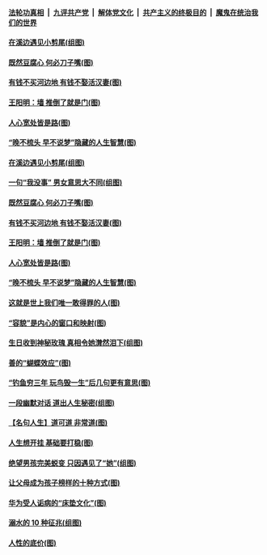 ####  [法轮功真相](../../../../basic/blob/master/README.md?t=08252300) &nbsp;|&nbsp; [九评共产党](../../../../9ping.md/blob/master/README.md?t=08252300) &nbsp;|&nbsp; [解体党文化](../../../../jtdwh.md/blob/master/README.md?t=08252300)  &nbsp;|&nbsp; [共产主义的终极目的](../../../../gczydzjmd.md/blob/master/README.md?t=08252300) &nbsp;|&nbsp; [魔鬼在统治我们的世界](../../../../mgztzwmdsj.md/blob/master/README.md?t=08252300) 

#### [在溪边遇见小剪尾(组图)](../pages/p8/904937.md?t=08252300) 

#### [既然豆腐心 何必刀子嘴(图)](../pages/p8/904877.md?t=08252300) 

#### [有钱不买河边地 有钱不娶活汉妻(图)](../pages/p8/904849.md?t=08252300) 

#### [王阳明：墙 推倒了就是门(图)](../pages/p8/904414.md?t=08252300) 

#### [人心宽处皆是路(图)](../pages/p8/904419.md?t=08252300) 

#### [“晚不梳头 早不说梦”隐藏的人生智慧(图)](../pages/p8/904821.md?t=08252300) 

#### [在溪边遇见小剪尾(组图)](../pages/p8/904937.md?t=08252300) 

#### [一句“我没事” 男女意思大不同(组图)](../pages/p8/904966.md?t=08252300) 

#### [既然豆腐心 何必刀子嘴(图)](../pages/p8/904877.md?t=08252300) 

#### [有钱不买河边地 有钱不娶活汉妻(图)](../pages/p8/904849.md?t=08252300) 

#### [王阳明：墙 推倒了就是门(图)](../pages/p8/904414.md?t=08252300) 

#### [人心宽处皆是路(图)](../pages/p8/904419.md?t=08252300) 

#### [“晚不梳头 早不说梦”隐藏的人生智慧(图)](../pages/p8/904821.md?t=08252300) 

#### [这就是世上我们唯一敢得罪的人(图)](../pages/p8/904470.md?t=08252300) 

#### [“容貌”是内心的窗口和映射(图)](../pages/p8/904657.md?t=08252300) 

#### [生日收到神秘玫瑰 真相令她潸然泪下(组图)](../pages/p8/904812.md?t=08252300) 

#### [善的“蝴蝶效应”(图)](../pages/p8/904395.md?t=08252300) 

#### [“钓鱼穷三年 玩鸟毁一生”后几句更有意思(图)](../pages/p8/904682.md?t=08252300) 

#### [一段幽默对话 道出人生秘密(组图)](../pages/p8/904396.md?t=08252300) 

#### [【名句人生】道可道 非常道(图)](../pages/p8/903936.md?t=08252300) 

#### [人生想开挂 基础要打稳(图)](../pages/p8/904386.md?t=08252300) 

#### [绝望男孩完美蜕变 只因遇见了“她”(组图)](../pages/p8/904563.md?t=08252300) 

#### [让父母成为孩子榜样的十种方式(图)](../pages/p8/903846.md?t=08252300) 

#### [华为受人诟病的“床垫文化”(图)](../pages/p8/904484.md?t=08252300) 

#### [溺水的 10 种征兆(组图)](../pages/p8/904474.md?t=08252300) 

#### [人性的底价(图)](../pages/p8/903840.md?t=08252300) 

